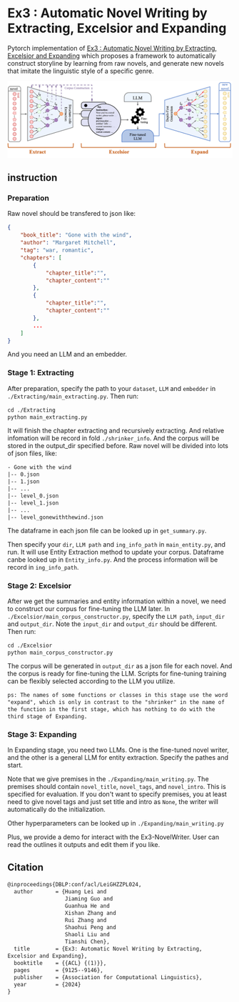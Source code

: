 # Ex3 : Automatic Novel Writing by Extracting, Excelsior and Expanding

Pytorch implementation of [Ex3 : Automatic Novel Writing by Extracting, Excelsior and Expanding](https://arxiv.org/pdf/2408.08506) which proposes a framework to automatically construct storyline by learning from raw novels, and generate new novels that imitate the linguistic style of a specific genre.

![framework](imgs/framework-ex3.png)

## instruction
### Preparation
Raw novel should be transfered to json like:
```json
{
    "book_title": "Gone with the wind",
    "author": "Margaret Mitchell",
    "tag": "war, romantic",
    "chapters": [
        {
            "chapter_title":"",
            "chapter_content":""
        },
        {
            "chapter_title":"",
            "chapter_content":""
        },
        ...
    ]
}
```
And you need an LLM and an embedder.

### Stage 1: Extracting
After preparation, specify the path to your `dataset`, `LLM` and `embedder` in ```./Extracting/main_extracting.py```. Then run:

```
cd ./Extracting
python main_extracting.py
``` 

It will finish the chapter extracting and recursively extracting. And relative infomation will be record in fold ```./shrinker_info```. And the corpus will be stored in the output_dir specified before. Raw novel will be divided into lots of json files, like:

```
- Gone with the wind
|-- 0.json
|-- 1.json
|-- ...
|-- level_0.json
|-- level_1.json
|-- ...
|-- level_gonewiththewind.json
```

The dataframe in each json file can be looked up in ```get_summary.py```.

Then specify your `dir`, `LLM path` and `ing_info_path` in ```main_entity.py```, and run. It will use Entity Extraction method to update your corpus. Dataframe canbe looked up in ```Entity_info.py```. And the process information will be record in `ing_info_path`.


### Stage 2: Excelsior
After we get the summaries and entity information within a novel, we need to construct our corpus for fine-tuning the LLM later. In `./Excelsior/main_corpus_constructor.py`, specify the `LLM path`, `input_dir` and `output_dir`. Note the `input_dir` and `output_dir` should be different. Then run:

```
cd ./Excelsior
python main_corpus_constructor.py 
```
The corpus will be generated in `output_dir` as a json file for each novel. And the corpus is ready for fine-tuning the LLM. Scripts for fine-tuning training can be flexibly selected according to the LLM you utilize.


```
ps: The names of some functions or classes in this stage use the word "expand", which is only in contrast to the "shrinker" in the name of the function in the first stage, which has nothing to do with the third stage of Expanding.
```

### Stage 3: Expanding
In Expanding stage, you need two LLMs. One is the fine-tuned novel writer, and the other is a general LLM for entity extraction. Specify the pathes and start.

Note that we give premises in the ```./Expanding/main_writing.py```. The premises should contain `novel_title`, `novel_tags`, and `novel_intro`. This is specified for evaluation. If you don't want to specify premises, you at least need to give novel tags and just set title and intro as `None`, the writer will automatically do the initialization.

Other hyperparameters can be looked up in ```./Expanding/main_writing.py```

Plus, we provide a demo for interact with the Ex3-NovelWriter. User can read the outlines it outputs and edit them if you like.


## Citation
```
@inproceedings{DBLP:conf/acl/LeiGHZZPL024,
  author       = {Huang Lei and
                  Jiaming Guo and
                  Guanhua He and
                  Xishan Zhang and
                  Rui Zhang and
                  Shaohui Peng and
                  Shaoli Liu and
                  Tianshi Chen},
  title        = {Ex3: Automatic Novel Writing by Extracting, Excelsior and Expanding},
  booktitle    = {{ACL} {(1)}},
  pages        = {9125--9146},
  publisher    = {Association for Computational Linguistics},
  year         = {2024}
}
```